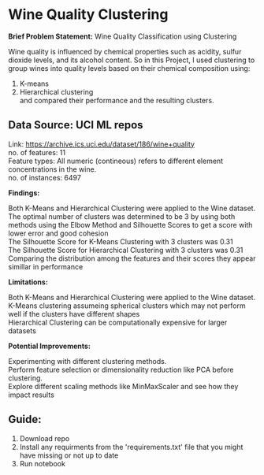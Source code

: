 # Wine Quality Clustering
**Brief Problem Statement:** Wine Quality Classification using Clustering  

Wine quality is influenced by chemical properties such as acidity, sulfur dioxide levels, and its alcohol content.
So in this Project, I used clustering to group wines into quality levels based on their chemical composition using:  
1. K-means 
2. Hierarchical clustering  
and compared their performance and the resulting clusters.


## Data Source: UCI ML repos  
Link: https://archive.ics.uci.edu/dataset/186/wine+quality  
no. of features: 11  
Feature types: All numeric (contineous) refers to different element concentrations in the wine.  
no. of instances:  6497


**Findings:**

Both K-Means and Hierarchical Clustering were applied to the Wine dataset.  
The optimal number of clusters was determined to be 3 by using both methods using the Elbow Method and Silhouette Scores to get a score with lower error and good cohesion  
The Silhouette Score for K-Means Clustering with 3 clusters was 0.31  
The Silhouette Score for Hierarchical Clustering with 3 clusters was 0.31  
Comparing the distribution among the features and their scores they appear simillar in performance  

**Limitations:**

Both K-Means and Hierarchical Clustering were applied to the Wine dataset.  
K-Means clustering assumeing spherical clusters which may not perform well if the clusters have different shapes  
Hierarchical Clustering can be computationally expensive for larger datasets    

**Potential Improvements:**

Experimenting with different clustering methods.  
Perform feature selection or dimensionality reduction like PCA before clustering.    
Explore different scaling methods like MinMaxScaler and see how they impact results     


## Guide:

1. Download repo
2. Install any requirments from the 'requirements.txt' file that you might have missing or not up to date
3. Run notebook
